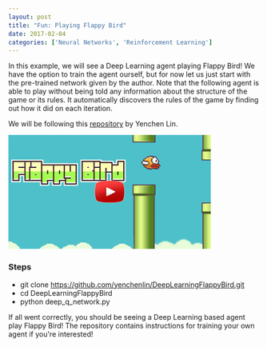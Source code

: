 ```yaml
---
layout: post
title: "Fun: Playing Flappy Bird"
date: 2017-02-04
categories: ['Neural Networks', 'Reinforcement Learning']
---
```


In this example, we will see a Deep Learning agent playing Flappy Bird! We have the option to train the agent ourself, but for now let us just start with the pre-trained network given by the author. Note that the following agent is able to play without being told any information about the structure of the game or its rules. It automatically discovers the rules of the game by finding out how it did on each iteration.

We will be following this [repository](https://github.com/yenchenlin/DeepLearningFlappyBird) by Yenchen Lin.

[![flappy-bird](/img/flappy-bird.jpg)](https://youtu.be/9OrWgTO0ZbY) 

### Steps

- git clone https://github.com/yenchenlin/DeepLearningFlappyBird.git
- cd DeepLearningFlappyBird
- python deep_q_network.py

If all went correctly, you should be seeing a Deep Learning based agent play Flappy Bird! The repository contains instructions for training your own agent if you're interested!